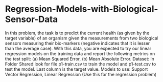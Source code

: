 # Regression-Models-with-Biological-Sensor-Data
In this problem, the task is to predict the current health (as given by the target variable) of an organism
given the measurements from two biological sensors measuring their bio-markers (negative indicates
that it is lesser than the average case). With this data, you are expected to try our linear regression
models on the training data and report the following metrics on the test split: (a) Mean Squared Error,
(b) Mean Absolute Error.
Dataset: In Folder Shared look for file p1-train.csv to train the model and p1-test.csv to test the
model. Last column is the target value.
Models to use: Support Vector Regression, Linear Regression (Use this for the regression problem)

